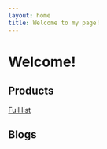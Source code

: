 ```yaml
---
layout: home
title: Welcome to my page!
---
```


# Welcome!

## Products

[Full list](full-list/)

## Blogs

<!--[Blog list](blog_list.html)-->
